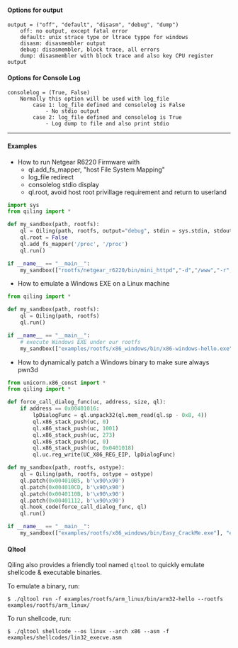 #### Options for output

```
output = ("off", "default", "disasm", "debug", "dump")
    off: no output, except fatal error
    default: unix strace type or ltrace typpe for windows
    disasm: disasmembler output
    debug: disasmembler, block trace, all errors
    dump: disasmembler with block trace and also key CPU register output
```

#### Options for Console Log

```
consolelog = (True, False)
    Normally this option will be used with log_file
        case 1: log_file defined and consolelog is False
            - No stdio output
        case 2: log_file defined and consolelog is True
            - Log dump to file and also print stdio
```

---

#### Examples

- How to run Netgear R6220 Firmware with
    - ql.add_fs_mapper, "host File System Mapping"
    - log_file redirect
    - consolelog stdio display
    - ql.root, avoid host root privillage requirement and return to userland

```python
import sys
from qiling import *

def my_sandbox(path, rootfs):
    ql = Qiling(path, rootfs, output="debug", stdin = sys.stdin, stdout = sys.stdout, stderr = sys.stderr, log_file = 'logfile', separate_log_file = True, consolelog = True)
    ql.root = False
    ql.add_fs_mapper('/proc', '/proc')
    ql.run()

if __name__ == "__main__":
    my_sandbox(["rootfs/netgear_r6220/bin/mini_httpd","-d","/www","-r","NETGEAR R6220","-c","**.cgi","-t","300"], "rootfs/netgear_r6220")
```



- How to emulate a Windows EXE on a Linux machine

```python
from qiling import *

def my_sandbox(path, rootfs):
    ql = Qiling(path, rootfs)
    ql.run()

if __name__ == "__main__":
    # execute Windows EXE under our rootfs
    my_sandbox(["examples/rootfs/x86_windows/bin/x86-windows-hello.exe"], "examples/rootfs/x86_windows")
```

- How to dynamically patch a Windows binary to make sure always pwn3d

```python
from unicorn.x86_const import *
from qiling import *

def force_call_dialog_func(uc, address, size, ql):
    if address == 0x00401016:
        lpDialogFunc = ql.unpack32(ql.mem_read(ql.sp - 0x8, 4))
        ql.x86_stack_push(uc, 0)
        ql.x86_stack_push(uc, 1001)
        ql.x86_stack_push(uc, 273)
        ql.x86_stack_push(uc, 0)
        ql.x86_stack_push(uc, 0x0401018)
        ql.uc.reg_write(UC_X86_REG_EIP, lpDialogFunc)

def my_sandbox(path, rootfs, ostype):
    ql = Qiling(path, rootfs, ostype = ostype)
    ql.patch(0x004010B5, b'\x90\x90')
    ql.patch(0x004010CD, b'\x90\x90')
    ql.patch(0x0040110B, b'\x90\x90')
    ql.patch(0x00401112, b'\x90\x90')
    ql.hook_code(force_call_dialog_func, ql)
    ql.run()

if __name__ == "__main__":
    my_sandbox(["examples/rootfs/x86_windows/bin/Easy_CrackMe.exe"], "examples/rootfs/x86_windows", "windows")
```

#### Qltool

Qiling also provides a friendly tool named `qltool` to quickly emulate shellcode & executable binaries.

To emulate a binary, run:

```
$ ./qltool run -f examples/rootfs/arm_linux/bin/arm32-hello --rootfs examples/rootfs/arm_linux/

```

To run shellcode, run:

```
$ ./qltool shellcode --os linux --arch x86 --asm -f examples/shellcodes/lin32_execve.asm

```
